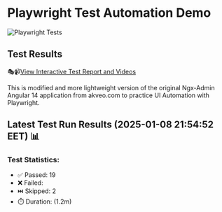 # Playwright Test Automation Demo
![Playwright Tests](https://github.com/jyriruohoniemi/PlaywrightDemo/actions/workflows/workflow.yml/badge.svg)

## Test Results
🎭📹[View Interactive Test Report and Videos](https://jyriruohoniemi.github.io/PlaywrightDemo)

This is modified and more lightweight version of the original Ngx-Admin Angular 14 application from akveo.com to practice UI Automation with Playwright.

## Latest Test Run Results (2025-01-08 21:54:52 EET) 📊

### Test Statistics:
- ✅ Passed: 19
- ❌ Failed: 
- ⏭️ Skipped: 2
- ⏱️ Duration: (1.2m)

